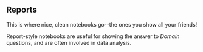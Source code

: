 ## Reports

This is where nice, clean notebooks go--the ones you show all your friends!

Report-style notebooks are useful for showing the answer to *Domain* questions, and are often involved in data analysis.